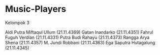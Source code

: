 # Music-Players
Kelompok 3 

Aldi Putra Miftaqul Ullum (21.11.4369)
Gatan Inandarko (21.11.4351)
Fahrul Fuguh Verdian (21.11.4331)
Putra Budi Rahayu (21.11.4373)
Rangga Arya Shena (21.11.4357)
M. Jundi Robbani (21.11.4363)
Ega Saputra Hutagalung (21.11.4345)
